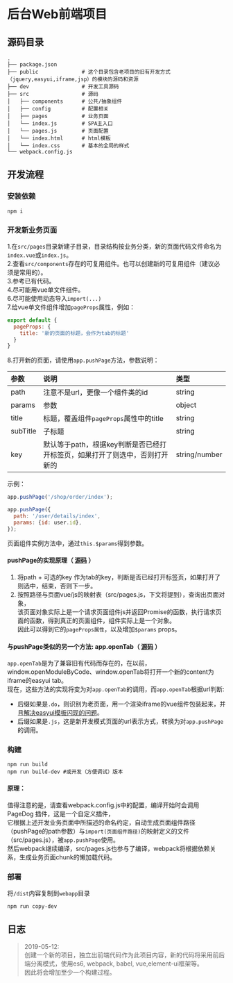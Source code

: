 # 后台Web前端项目


## 源码目录
```
.
├── package.json
├── public              # 这个目录包含老项目的旧有开发方式（jquery,easyui,iframe,jsp）的模块的源码和资源
├── dev                 # 开发工具源码
├── src                 # 源码
│   ├── components      # 公共/抽象组件  
│   ├── config          # 配置相关
│   ├── pages           # 业务页面
│   └── index.js        # SPA主入口
│   └── pages.js        # 页面配置
│   └── index.html      # html模板
│   └── index.css       # 基本的全局的样式
└── webpack.config.js
```

## 开发流程
### 安装依赖
```shell
npm i
```

### 开发新业务页面
1.在`src/pages`目录新建子目录，目录结构按业务分类，新的页面代码文件命名为`index.vue`或`index.js`。    
2.查看`src/components`存在的可复用组件。也可以创建新的可复用组件（建议必须是常用的）。    
3.参考已有代码。  
4.尽可能用vue单文件组件。  
6.尽可能使用动态导入`import(...)`  
7.给vue单文件组件增加`pageProps`属性，例如：  
```js
export default {
  pageProps: {
    title: '新的页面的标题，会作为tab的标题'
  }
}
```
8.打开新的页面，请使用`app.pushPage`方法，参数说明：

|参数|说明|类型
|:-|:-|:-|
|path|注意不是url，更像一个组件类的id|string|
|params|参数|object|
|title|标题，覆盖组件`pageProps`属性中的title|string|
|subTitle|子标题|string|
|key|默认等于path，根据key判断是否已经打开标签页，如果打开了则选中，否则打开新的|string/number|

示例：
```js
app.pushPage('/shop/order/index');

app.pushPage({
  path: '/user/details/index',
  params: {id: user.id},
});
```
页面组件实例方法中，通过`this.$params`得到参数。

#### pushPage的实现原理（ [源码](https://github.com/hulang1024/yanglao_back_webapp/blob/master/src/App.vue#L273) ）
1. 将path + 可选的key 作为tab的key，判断是否已经打开标签页，如果打开了则选中，结束，否则下一步。
2. 按照路径与页面vue/js的映射表（src/pages.js，下文将提到），查询出页面对象，  
该页面对象实际上是一个请求页面组件js并返回Promise的函数，执行请求页面的函数，得到真正的页面组件，组件实际上是一个对象。  
因此可以得到它的`pageProps属性`，以及增加`$params` props。

#### 与pushPage类似的另一个方法: app.openTab（ [源码](https://github.com/hulang1024/yanglao_back_webapp/blob/master/src/App.vue#L336) ）
`app.openTab`是为了兼容旧有代码而存在的，在以前，window.openModuleByCode、window.openTab将打开一个新的content为iframe的easyui tab。  
现在，这些方法的实现将变为对`app.openTab`的调用，而`app.openTab`根据url判断:
- 后缀如果是`.do`，则识别为老页面，用一个渲染iframe的vue组件包装起来，并且[解决easyui模板闪现的问题](https://github.com/hulang1024/yanglao_back_webapp/blob/master/src/App.vue#L396)。
- 后缀如果是`.js`，这是新开发模式页面的url表示方式，转换为对`app.pushPage`的调用。


### 构建
```shell
npm run build
npm run build-dev #或开发（方便调试）版本
```
#### 原理：
值得注意的是，请查看webpack.config.js中的配置，编译开始时会调用 PageDog 插件，这是一个自定义插件，  
它根据上述开发业务页面中所描述的命名约定，自动生成页面组件路径（pushPage的path参数）与`import(页面组件路径)`的映射定义的文件（src/pages.js），被`app.pushPage`使用。  
然后webpack继续编译，src/pages.js也参与了编译，webpack将根据依赖关系，生成业务页面chunk的懒加载代码。

### 部署
将`/dist`内容复制到`webapp`目录
```shell
npm run copy-dev
```

## 日志
> 2019-05-12:  
> 创建一个新的项目，独立出前端代码作为此项目内容，新的代码将采用前后端分离模式，使用es6, webpack, babel, vue,element-ui框架等。  
因此将会增加至少一个构建过程。